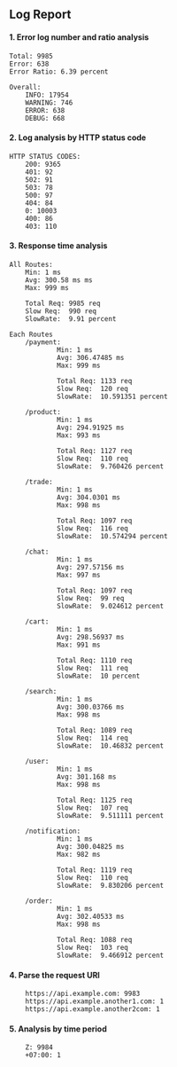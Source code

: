 ## Log Report

#### 1. Error log number and ratio analysis
    Total: 9985
    Error: 638
    Error Ratio: 6.39 percent
    
    Overall:
        INFO: 17954
        WARNING: 746
        ERROR: 638
        DEBUG: 668

	


#### 2. Log analysis by HTTP status code
	HTTP STATUS CODES:
        200: 9365
        401: 92
        502: 91
        503: 78
        500: 97
        404: 84
        0: 10003
        400: 86
        403: 110

	


#### 3. Response time analysis
	All Routes:
		Min: 1 ms
		Avg: 300.58 ms ms
		Max: 999 ms
		
		Total Req: 9985 req 
		Slow Req:  990 req
		SlowRate:  9.91 percent
	
	Each Routes
		/payment:
				Min: 1 ms
				Avg: 306.47485 ms
				Max: 999 ms

				Total Req: 1133 req 
				Slow Req:  120 req
				SlowRate:  10.591351 percent

		/product:
				Min: 1 ms
				Avg: 294.91925 ms
				Max: 993 ms

				Total Req: 1127 req 
				Slow Req:  110 req
				SlowRate:  9.760426 percent

		/trade:
				Min: 1 ms
				Avg: 304.0301 ms
				Max: 998 ms

				Total Req: 1097 req 
				Slow Req:  116 req
				SlowRate:  10.574294 percent

		/chat:
				Min: 1 ms
				Avg: 297.57156 ms
				Max: 997 ms

				Total Req: 1097 req 
				Slow Req:  99 req
				SlowRate:  9.024612 percent

		/cart:
				Min: 1 ms
				Avg: 298.56937 ms
				Max: 991 ms

				Total Req: 1110 req 
				Slow Req:  111 req
				SlowRate:  10 percent

		/search:
				Min: 1 ms
				Avg: 300.03766 ms
				Max: 998 ms

				Total Req: 1089 req 
				Slow Req:  114 req
				SlowRate:  10.46832 percent

		/user:
				Min: 1 ms
				Avg: 301.168 ms
				Max: 998 ms

				Total Req: 1125 req 
				Slow Req:  107 req
				SlowRate:  9.511111 percent

		/notification:
				Min: 1 ms
				Avg: 300.04825 ms
				Max: 982 ms

				Total Req: 1119 req 
				Slow Req:  110 req
				SlowRate:  9.830206 percent

		/order:
				Min: 1 ms
				Avg: 302.40533 ms
				Max: 998 ms

				Total Req: 1088 req 
				Slow Req:  103 req
				SlowRate:  9.466912 percent


	


#### 4. Parse the request URI
        https://api.example.com: 9983
        https://api.example.another1.com: 1
        https://api.example.another2com: 1



#### 5. Analysis by time period 
        Z: 9984
        +07:00: 1



